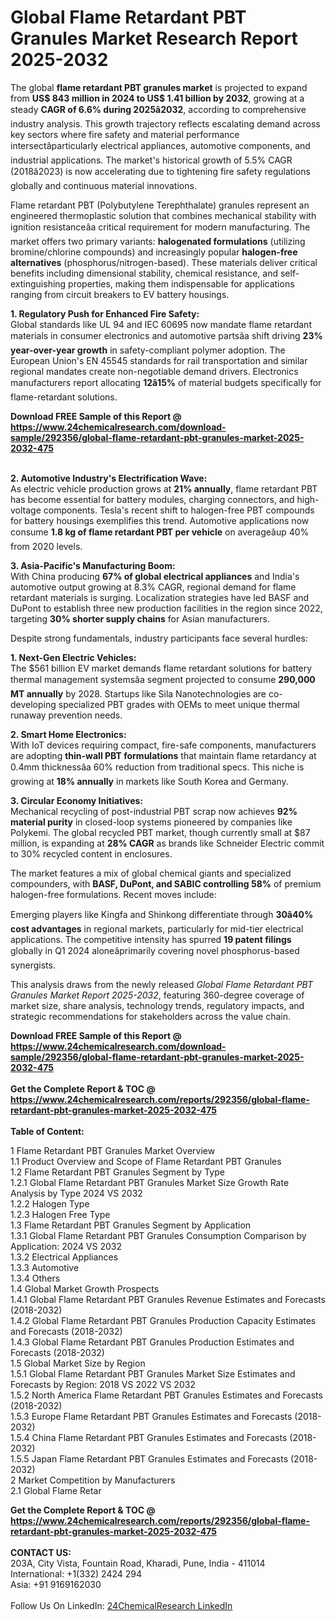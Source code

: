 <h1>Global Flame Retardant PBT Granules Market Research Report 2025-2032</h1><p>The global <strong>flame retardant PBT granules market</strong> is projected to expand from <strong>US$ 843 million in 2024 to US$ 1.41 billion by 2032</strong>, growing at a steady <strong>CAGR of 6.6% during 2025â2032</strong>, according to comprehensive industry analysis. This growth trajectory reflects escalating demand across key sectors where fire safety and material performance intersectâparticularly electrical appliances, automotive components, and industrial applications. The market's historical growth of 5.5% CAGR (2018â2023) is now accelerating due to tightening fire safety regulations globally and continuous material innovations.</p><p>Flame retardant PBT (Polybutylene Terephthalate) granules represent an engineered thermoplastic solution that combines mechanical stability with ignition resistanceâa critical requirement for modern manufacturing. The market offers two primary variants: <strong>halogenated formulations</strong> (utilizing bromine/chlorine compounds) and increasingly popular <strong>halogen-free alternatives</strong> (phosphorus/nitrogen-based). These materials deliver critical benefits including dimensional stability, chemical resistance, and self-extinguishing properties, making them indispensable for applications ranging from circuit breakers to EV battery housings.</p><p><strong>1. Regulatory Push for Enhanced Fire Safety:</strong><br> 
Global standards like UL 94 and IEC 60695 now mandate flame retardant materials in consumer electronics and automotive partsâa shift driving <strong>23% year-over-year growth</strong> in safety-compliant polymer adoption. The European Union's EN 45545 standards for rail transportation and similar regional mandates create non-negotiable demand drivers. Electronics manufacturers report allocating <strong>12â15%</strong> of material budgets specifically for flame-retardant solutions.</p><div><b>Download FREE Sample of this Report @ 
            <a href="https://www.24chemicalresearch.com/download-sample/292356/global-flame-retardant-pbt-granules-market-2025-2032-475">
            https://www.24chemicalresearch.com/download-sample/292356/global-flame-retardant-pbt-granules-market-2025-2032-475</a></b></div><br><p><strong>2. Automotive Industry's Electrification Wave:</strong><br>
As electric vehicle production grows at <strong>21% annually</strong>, flame retardant PBT has become essential for battery modules, charging connectors, and high-voltage components. Tesla's recent shift to halogen-free PBT compounds for battery housings exemplifies this trend. Automotive applications now consume <strong>1.8 kg of flame retardant PBT per vehicle</strong> on averageâup 40% from 2020 levels.</p><p><strong>3. Asia-Pacific's Manufacturing Boom:</strong><br> 
With China producing <strong>67% of global electrical appliances</strong> and India's automotive output growing at 8.3% CAGR, regional demand for flame retardant materials is surging. Localization strategies have led BASF and DuPont to establish three new production facilities in the region since 2022, targeting <strong>30% shorter supply chains</strong> for Asian manufacturers.</p><p>Despite strong fundamentals, industry participants face several hurdles:</p><p><strong>1. Next-Gen Electric Vehicles:</strong><br>
The $561 billion EV market demands flame retardant solutions for battery thermal management systemsâa segment projected to consume <strong>290,000 MT annually</strong> by 2028. Startups like Sila Nanotechnologies are co-developing specialized PBT grades with OEMs to meet unique thermal runaway prevention needs.</p><p><strong>2. Smart Home Electronics:</strong><br> 
With IoT devices requiring compact, fire-safe components, manufacturers are adopting <strong>thin-wall PBT formulations</strong> that maintain flame retardancy at 0.4mm thicknessâa 60% reduction from traditional specs. This niche is growing at <strong>18% annually</strong> in markets like South Korea and Germany.</p><p><strong>3. Circular Economy Initiatives:</strong><br>
Mechanical recycling of post-industrial PBT scrap now achieves <strong>92% material purity</strong> in closed-loop systems pioneered by companies like Polykemi. The global recycled PBT market, though currently small at $87 million, is expanding at <strong>28% CAGR</strong> as brands like Schneider Electric commit to 30% recycled content in enclosures.</p><p>The market features a mix of global chemical giants and specialized compounders, with <strong>BASF, DuPont, and SABIC controlling 58%</strong> of premium halogen-free formulations. Recent moves include:</p><p>Emerging players like Kingfa and Shinkong differentiate through <strong>30â40% cost advantages</strong> in regional markets, particularly for mid-tier electrical applications. The competitive intensity has spurred <strong>19 patent filings</strong> globally in Q1 2024 aloneâprimarily covering novel phosphorus-based synergists.</p><p>This analysis draws from the newly released <em>Global Flame Retardant PBT Granules Market Report 2025-2032</em>, featuring 360-degree coverage of market size, share analysis, technology trends, regulatory impacts, and strategic recommendations for stakeholders across the value chain.</p><div><b>Download FREE Sample of this Report @ 
            <a href="https://www.24chemicalresearch.com/download-sample/292356/global-flame-retardant-pbt-granules-market-2025-2032-475">
            https://www.24chemicalresearch.com/download-sample/292356/global-flame-retardant-pbt-granules-market-2025-2032-475</a></b></div><br><div><b>Get the Complete Report & TOC @ 
            <a href="https://www.24chemicalresearch.com/reports/292356/global-flame-retardant-pbt-granules-market-2025-2032-475">
            https://www.24chemicalresearch.com/reports/292356/global-flame-retardant-pbt-granules-market-2025-2032-475</a></b></div><br>
            <b>Table of Content:</b><p>1 Flame Retardant PBT Granules Market Overview<br />
    1.1 Product Overview and Scope of Flame Retardant PBT Granules<br />
    1.2 Flame Retardant PBT Granules Segment by Type<br />
        1.2.1 Global Flame Retardant PBT Granules Market Size Growth Rate Analysis by Type 2024 VS 2032<br />
        1.2.2 Halogen Type<br />
        1.2.3 Halogen Free Type<br />
    1.3 Flame Retardant PBT Granules Segment by Application<br />
        1.3.1 Global Flame Retardant PBT Granules Consumption Comparison by Application: 2024 VS 2032<br />
        1.3.2 Electrical Appliances<br />
        1.3.3 Automotive<br />
        1.3.4 Others<br />
    1.4 Global Market Growth Prospects<br />
        1.4.1 Global Flame Retardant PBT Granules Revenue Estimates and Forecasts (2018-2032)<br />
        1.4.2 Global Flame Retardant PBT Granules Production Capacity Estimates and Forecasts (2018-2032)<br />
        1.4.3 Global Flame Retardant PBT Granules Production Estimates and Forecasts (2018-2032)<br />
    1.5 Global Market Size by Region<br />
        1.5.1 Global Flame Retardant PBT Granules Market Size Estimates and Forecasts by Region: 2018 VS 2022 VS 2032<br />
        1.5.2 North America Flame Retardant PBT Granules Estimates and Forecasts (2018-2032)<br />
        1.5.3 Europe Flame Retardant PBT Granules Estimates and Forecasts (2018-2032)<br />
        1.5.4 China Flame Retardant PBT Granules Estimates and Forecasts (2018-2032)<br />
        1.5.5 Japan Flame Retardant PBT Granules Estimates and Forecasts (2018-2032)<br />
2 Market Competition by Manufacturers<br />
    2.1 Global Flame Retar</p><div><b>Get the Complete Report & TOC @ 
            <a href="https://www.24chemicalresearch.com/reports/292356/global-flame-retardant-pbt-granules-market-2025-2032-475">
            https://www.24chemicalresearch.com/reports/292356/global-flame-retardant-pbt-granules-market-2025-2032-475</a></b></div><br><b>CONTACT US:</b><br>
            203A, City Vista, Fountain Road, Kharadi, Pune, India - 411014<br>
            International: +1(332) 2424 294<br>
            Asia: +91 9169162030 <br><br>
            Follow Us On LinkedIn: <a href="https://www.linkedin.com/company/24chemicalresearch/">24ChemicalResearch LinkedIn</a>